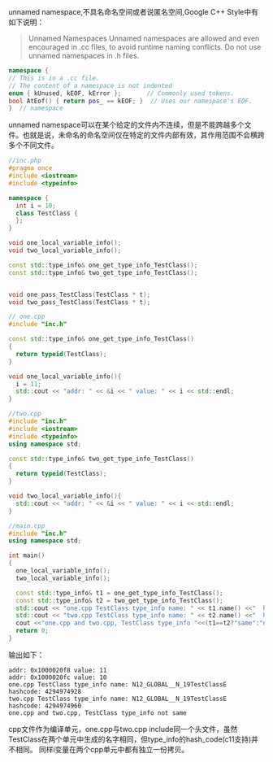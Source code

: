 unnamed namespace,不具名命名空间或者说匿名空间,Google C++ Style中有如下说明：
> Unnamed Namespaces
  Unnamed namespaces are allowed and even encouraged in .cc files, to avoid runtime naming conflicts.
  Do not use unnamed namespaces in .h files.
  ```c++
  namespace {                           
  // This is in a .cc file.
  // The content of a namespace is not indented
  enum { kUnused, kEOF, kError };       // Commonly used tokens.
  bool AtEof() { return pos_ == kEOF; }  // Uses our namespace's EOF.
  }  // namespace
  ```
  
  
unnamed namespace可以在某个给定的文件内不连续，但是不能跨越多个文件。也就是说，未命名的命名空间仅在特定的文件内部有效，其作用范围不会横跨多个不同文件。

  ```c++
  //inc.php
#pragma once
#include <iostream>
#include <typeinfo>

namespace {
    int i = 10;
    class TestClass {
    };
}

void one_local_variable_info();
void two_local_variable_info();

const std::type_info& one_get_type_info_TestClass();
const std::type_info& two_get_type_info_TestClass();


void one_pass_TestClass(TestClass * t);
void two_pass_TestClass(TestClass * t);

// one.cpp
#include "inc.h"

const std::type_info& one_get_type_info_TestClass()
{
    return typeid(TestClass);
}

void one_local_variable_info(){
    i = 11;
    std::cout << "addr: " << &i << " value: " << i << std::endl;
}

//two.cpp
#include "inc.h"
#include <iostream>
#include <typeinfo>
using namespace std;

const std::type_info& two_get_type_info_TestClass()
{
    return typeid(TestClass);
}

void two_local_variable_info(){
    std::cout << "addr: " << &i << " value: " << i << std::endl;
}

//main.cpp
#include "inc.h"
using namespace std;

int main()
{
    one_local_variable_info();
    two_local_variable_info();

    const std::type_info& t1 = one_get_type_info_TestClass();
    const std::type_info& t2 = two_get_type_info_TestClass();
    std::cout << "one.cpp TestClass type_info name: " << t1.name() <<"  hashcode: "<< t1.hash_code()<<endl;
    std::cout << "two.cpp TestClass type_info name: " << t2.name() <<"  hashcode: "<< t2.hash_code()<<endl;
    cout <<"one.cpp and two.cpp, TestClass type_info "<<(t1==t2?"same":"not same")<<endl;
    return 0;
}
```

输出如下：
```
addr: 0x1000020f8 value: 11
addr: 0x1000020fc value: 10
one.cpp TestClass type_info name: N12_GLOBAL__N_19TestClassE  hashcode: 4294974928
two.cpp TestClass type_info name: N12_GLOBAL__N_19TestClassE  hashcode: 4294974960
one.cpp and two.cpp, TestClass type_info not same
```
cpp文件作为编译单元，one.cpp与two.cpp include同一个头文件，虽然TestClass在两个单元中生成的名字相同，但type_info的hash_code(c11支持)并不相同。
同样i变量在两个cpp单元中都有独立一份拷贝。
